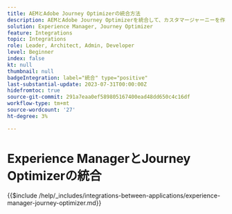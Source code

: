 ```yaml
---
title: AEMとAdobe Journey Optimizerの統合方法
description: AEMとAdobe Journey Optimizerを統合して、カスタマージャーニーを作成および管理します。
solution: Experience Manager, Journey Optimizer
feature: Integrations
topic: Integrations
role: Leader, Architect, Admin, Developer
level: Beginner
index: false
kt: null
thumbnail: null
badgeIntegration: label="統合" type="positive"
last-substantial-update: 2023-07-31T00:00:00Z
hidefromtoc: true
source-git-commit: 291a7eaa0ef589805167400ead48dd650c4c16df
workflow-type: tm+mt
source-wordcount: '27'
ht-degree: 3%

---
```



# Experience ManagerとJourney Optimizerの統合

{{$include /help/_includes/integrations-between-applications/experience-manager-journey-optimizer.md}}
